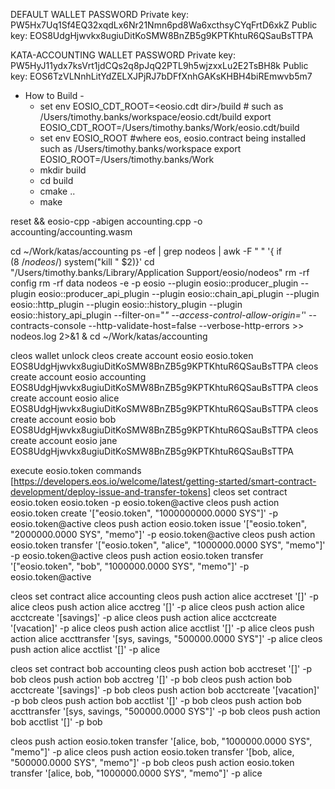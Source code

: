 DEFAULT WALLET PASSWORD
Private key:  PW5Hx7Uq1Sf4EQ32xqdLx6Nr21Nmn6pd8Wa6xcthsyCYqFrtD6xkZ
Public key: EOS8UdgHjwvkx8ugiuDitKoSMW8BnZB5g9KPTKhtuR6QSauBsTTPA

KATA-ACCOUNTING WALLET PASSWORD
Private key: PW5HyJ11ydx7ksVrt1jdCQs2q8pJqQ2PTL9h5wjzxxLu2E2TsBH8k
Public key:  EOS6TzVLNnhLitYdZELXJPjRJ7bDFfXnhGAKsKHBH4biREmwvb5m7

 - How to Build -
   - set env EOSIO_CDT_ROOT=<eosio.cdt dir>/build   # such as /Users/timothy.banks/workspace/eosio.cdt/build
   export EOSIO_CDT_ROOT=/Users/timothy.banks/Work/eosio.cdt/build
   - set env EOSIO_ROOT   #where eos, eosio.contract being installed such as /Users/timothy.banks/workspace
   export EOSIO_ROOT=/Users/timothy.banks/Work
   - mkdir build
   - cd build
   - cmake ..
   - make

reset && eosio-cpp -abigen accounting.cpp -o accounting/accounting.wasm

cd ~/Work/katas/accounting 
ps -ef | grep nodeos | awk -F " " '{ if ($8 ~ /nodeos$/) system("kill " $2)}'
cd "/Users/timothy.banks/Library/Application Support/eosio/nodeos"
rm -rf config
rm -rf data
nodeos -e -p eosio --plugin eosio::producer_plugin --plugin eosio::producer_api_plugin --plugin eosio::chain_api_plugin --plugin eosio::http_plugin --plugin eosio::history_plugin --plugin eosio::history_api_plugin --filter-on="*" --access-control-allow-origin='*' --contracts-console --http-validate-host=false --verbose-http-errors >> nodeos.log 2>&1 &
cd ~/Work/katas/accounting 

cleos wallet unlock
cleos create account eosio eosio.token EOS8UdgHjwvkx8ugiuDitKoSMW8BnZB5g9KPTKhtuR6QSauBsTTPA
cleos create account eosio accounting EOS8UdgHjwvkx8ugiuDitKoSMW8BnZB5g9KPTKhtuR6QSauBsTTPA
cleos create account eosio alice EOS8UdgHjwvkx8ugiuDitKoSMW8BnZB5g9KPTKhtuR6QSauBsTTPA
cleos create account eosio bob EOS8UdgHjwvkx8ugiuDitKoSMW8BnZB5g9KPTKhtuR6QSauBsTTPA
cleos create account eosio jane EOS8UdgHjwvkx8ugiuDitKoSMW8BnZB5g9KPTKhtuR6QSauBsTTPA

execute eosio.token commands [https://developers.eos.io/welcome/latest/getting-started/smart-contract-development/deploy-issue-and-transfer-tokens]
cleos set contract eosio.token eosio.token -p eosio.token@active 
cleos push action eosio.token create '["eosio.token", "1000000000.0000 SYS"]' -p eosio.token@active
cleos push action eosio.token issue '["eosio.token", "2000000.0000 SYS", "memo"]' -p eosio.token@active
cleos push action eosio.token transfer '["eosio.token", "alice", "1000000.0000 SYS", "memo"]' -p eosio.token@active
cleos push action eosio.token transfer '["eosio.token", "bob", "1000000.0000 SYS", "memo"]' -p eosio.token@active

cleos set contract alice accounting 
cleos push action alice acctreset '[]' -p alice
cleos push action alice acctreg '[]' -p alice 
cleos push action alice acctcreate '[savings]' -p alice
cleos push action alice acctcreate '[vacation]' -p alice
cleos push action alice acctlist '[]' -p alice
cleos push action alice accttransfer '[sys, savings, "500000.0000 SYS"]' -p alice
cleos push action alice acctlist '[]' -p alice

cleos set contract bob accounting 
cleos push action bob acctreset '[]' -p bob
cleos push action bob acctreg '[]' -p bob 
cleos push action bob acctcreate '[savings]' -p bob
cleos push action bob acctcreate '[vacation]' -p bob
cleos push action bob acctlist '[]' -p bob
cleos push action bob accttransfer '[sys, savings, "500000.0000 SYS"]' -p bob
cleos push action bob acctlist '[]' -p bob

cleos push action eosio.token transfer '[alice, bob, "1000000.0000 SYS", "memo"]' -p alice
cleos push action eosio.token transfer '[bob, alice, "500000.0000 SYS", "memo"]' -p bob
cleos push action eosio.token transfer '[alice, bob, "1000000.0000 SYS", "memo"]' -p alice





